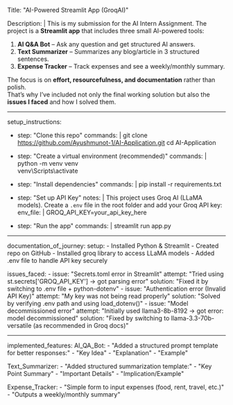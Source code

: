 Title: "AI-Powered Streamlit App (GroqAI)"

Description: |
  This is my submission for the AI Intern Assignment.
  The project is a **Streamlit app** that includes three small AI-powered tools:
  
  1. **AI Q&A Bot** – Ask any question and get structured AI answers.  
  2. **Text Summarizer** – Summarizes any blog/article in 3 structured sentences.  
  3. **Expense Tracker** – Track expenses and see a weekly/monthly summary.  

  The focus is on **effort, resourcefulness, and documentation** rather than polish.  
  That’s why I’ve included not only the final working solution but also the **issues I faced** and how I solved them.

---

setup_instructions:
  - step: "Clone this repo"
    commands: |
      git clone https://github.com/Ayushmunot-1/AI-Application.git
      cd AI-Application

  - step: "Create a virtual environment (recommended)"
    commands: |
      python -m venv venv   
      venv\Scripts\activate     

  - step: "Install dependencies"
    commands: |
      pip install -r requirements.txt

  - step: "Set up API Key"
    notes: |
      This project uses Groq AI (LLaMA models).
      Create a `.env` file in the root folder and add your Groq API key:
    env_file: |
      GROQ_API_KEY=your_api_key_here

  - step: "Run the app"
    commands: |
      streamlit run app.py

---

documentation_of_journey:
  setup:
    - Installed Python & Streamlit
    - Created repo on GitHub
    - Installed groq library to access LLaMA models
    - Added .env file to handle API key securely

  issues_faced:
    - issue: "Secrets.toml error in Streamlit"
      attempt: "Tried using st.secrets['GROQ_API_KEY'] -> got parsing error"
      solution: "Fixed it by switching to .env file + python-dotenv"
    - issue: "Authentication error (Invalid API Key)"
      attempt: "My key was not being read properly"
      solution: "Solved by verifying .env path and using load_dotenv()"
    - issue: "Model decommissioned error"
      attempt: "Initially used llama3-8b-8192 -> got error: model decommissioned"
      solution: "Fixed by switching to llama-3.3-70b-versatile (as recommended in Groq docs)"

---

implemented_features:
  AI_QA_Bot:
    - "Added a structured prompt template for better responses:"
    - "Key Idea"
    - "Explanation"
    - "Example"

  Text_Summarizer:
    - "Added structured summarization template:"
    - "Key Point Summary"
    - "Important Details"
    - "Implication/Example"

  Expense_Tracker:
    - "Simple form to input expenses (food, rent, travel, etc.)"
    - "Outputs a weekly/monthly summary"

       



